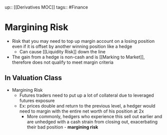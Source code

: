 up:: [[Derivatives MOC]]
tags:: #Finance 
# Margining Risk
- Risk that you may need to top up margin account on a losing position even if it is offset by another winning position like a hedge
	- Can cause [[Liquidity Risk]] down the line
- The gain from a hedge is non-cash and is [[Marking to Market]], therefore does not qualify to meet margin criteria
## In Valuation Class
- Margining Risk
	- Futures traders need to put up a lot of collateral due to leveraged futures exposure
	- Ex: prices double and return to the previous level, a hedger would need to margin with the entire net worth of his position at 2x
		- More commonly, hedgers who experience this sell out earlier and are unhedged with a cash strain from closing out, exacerbating their bad position - **margining risk**